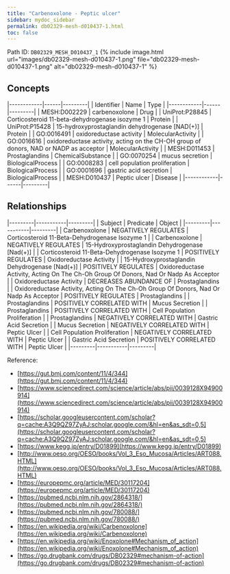 ```yaml
---
title: "Carbenoxolone - Peptic ulcer"
sidebar: mydoc_sidebar
permalink: db02329-mesh-d010437-1.html
toc: false 
---
```



Path ID: `DB02329_MESH_D010437_1`
{% include image.html url="images/db02329-mesh-d010437-1.png" file="db02329-mesh-d010437-1.png" alt="db02329-mesh-d010437-1" %}

## Concepts

|------------|------|---------|
| Identifier | Name | Type    |
|------------|------|---------|
| MESH:D002229 | carbenoxolone | Drug |
| UniProt:P28845 | Corticosteroid 11-beta-dehydrogenase isozyme 1 | Protein |
| UniProt:P15428 | 15-hydroxyprostaglandin dehydrogenase [NAD(+)] | Protein |
| GO:0016491 | oxidoreductase activity | MolecularActivity |
| GO:0016616 | oxidoreductase activity, acting on the CH-OH group of donors, NAD or NADP as acceptor | MolecularActivity |
| MESH:D011453 | Prostaglandins | ChemicalSubstance |
| GO:0070254 | mucus secretion | BiologicalProcess |
| GO:0008283 | cell population proliferation | BiologicalProcess |
| GO:0001696 | gastric acid secretion | BiologicalProcess |
| MESH:D010437 | Peptic ulcer | Disease |
|------------|------|---------|

## Relationships

|---------|-----------|---------|
| Subject | Predicate | Object  |
|---------|-----------|---------|
| Carbenoxolone | NEGATIVELY REGULATES | Corticosteroid 11-Beta-Dehydrogenase Isozyme 1 |
| Carbenoxolone | NEGATIVELY REGULATES | 15-Hydroxyprostaglandin Dehydrogenase [Nad(+)] |
| Corticosteroid 11-Beta-Dehydrogenase Isozyme 1 | POSITIVELY REGULATES | Oxidoreductase Activity |
| 15-Hydroxyprostaglandin Dehydrogenase [Nad(+)] | POSITIVELY REGULATES | Oxidoreductase Activity, Acting On The Ch-Oh Group Of Donors, Nad Or Nadp As Acceptor |
| Oxidoreductase Activity | DECREASES ABUNDANCE OF | Prostaglandins |
| Oxidoreductase Activity, Acting On The Ch-Oh Group Of Donors, Nad Or Nadp As Acceptor | POSITIVELY REGULATES | Prostaglandins |
| Prostaglandins | POSITIVELY CORRELATED WITH | Mucus Secretion |
| Prostaglandins | POSITIVELY CORRELATED WITH | Cell Population Proliferation |
| Prostaglandins | NEGATIVELY CORRELATED WITH | Gastric Acid Secretion |
| Mucus Secretion | NEGATIVELY CORRELATED WITH | Peptic Ulcer |
| Cell Population Proliferation | NEGATIVELY CORRELATED WITH | Peptic Ulcer |
| Gastric Acid Secretion | POSITIVELY CORRELATED WITH | Peptic Ulcer |
|---------|-----------|---------|

Reference: 
  - [https://gut.bmj.com/content/11/4/344](https://gut.bmj.com/content/11/4/344)
  - [https://www.sciencedirect.com/science/article/abs/pii/0039128X94900914](https://www.sciencedirect.com/science/article/abs/pii/0039128X94900914)
  - [https://scholar.googleusercontent.com/scholar?q=cache:A3Q9QZ97ZyAJ:scholar.google.com/&hl=en&as_sdt=0,5](https://scholar.googleusercontent.com/scholar?q=cache:A3Q9QZ97ZyAJ:scholar.google.com/&hl=en&as_sdt=0,5)
  - [https://www.kegg.jp/entry/D01899](https://www.kegg.jp/entry/D01899)
  - [http://www.oeso.org/OESO/books/Vol_3_Eso_Mucosa/Articles/ART088.HTML](http://www.oeso.org/OESO/books/Vol_3_Eso_Mucosa/Articles/ART088.HTML)
  - [https://europepmc.org/article/MED/30117204](https://europepmc.org/article/MED/30117204)
  - [https://pubmed.ncbi.nlm.nih.gov/2864318/](https://pubmed.ncbi.nlm.nih.gov/2864318/)
  - [https://pubmed.ncbi.nlm.nih.gov/780088/](https://pubmed.ncbi.nlm.nih.gov/780088/)
  - [https://en.wikipedia.org/wiki/Carbenoxolone](https://en.wikipedia.org/wiki/Carbenoxolone)
  - [https://en.wikipedia.org/wiki/Enoxolone#Mechanism_of_action](https://en.wikipedia.org/wiki/Enoxolone#Mechanism_of_action)
  - [https://go.drugbank.com/drugs/DB02329#mechanism-of-action](https://go.drugbank.com/drugs/DB02329#mechanism-of-action)
